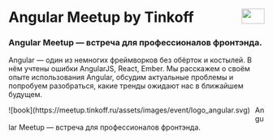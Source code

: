 <h1>
  Angular Meetup by Tinkoff
  <img src="https://meetup.tinkoff.ru/assets/images/event/logo_angular.svg" width="45" height="30" style="float: right" />
</h1> 

### Angular Meetup — встреча для профессионалов фронтэнда.

Angular — один из немногих фреймворков без обёрток и костылей. В нём учтены ошибки AngularJS, React, Ember. Мы расскажем о своём опыте использования Angular, обсудим актуальные проблемы и попробуем разобраться, какие тренды ожидают нас в ближайшем будущем.


<div style="float:left;margin:0 10px 10px 0" markdown="1">
    ![book](https://meetup.tinkoff.ru/assets/images/event/logo_angular.svg)
</div>Angular Meetup — встреча для профессионалов фронтэнда.
